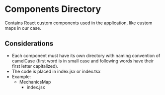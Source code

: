 # Components Directory

Contains React custom components used in the application, like custom maps in our case.

## Considerations

- Each component must have its own directory with naming convention of camelCase (first word is in small case and following words have their first letter capitalized).
- The code is placed in index.jsx or index.tsx
- Example:
  - MechanicsMap
    - index.jsx